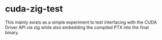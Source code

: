# cuda-zig-test

This mainly exists as a simple experiment to test interfacing with the CUDA Driver API via zig while also
embedding the compiled PTX into the final binary.
